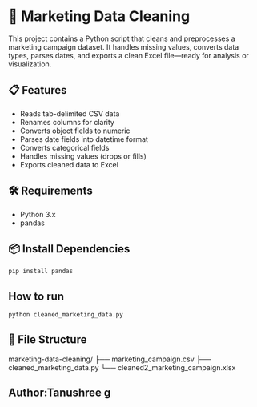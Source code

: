 # 🧼 Marketing Data Cleaning

This project contains a Python script that cleans and preprocesses a marketing campaign dataset. It handles missing values, converts data types, parses dates, and exports a clean Excel file—ready for analysis or visualization.

## 📋 Features

- Reads tab-delimited CSV data
- Renames columns for clarity
- Converts object fields to numeric
- Parses date fields into datetime format
- Converts categorical fields
- Handles missing values (drops or fills)
- Exports cleaned data to Excel

## 🛠 Requirements

- Python 3.x
- pandas

## 📦 Install Dependencies

```bash
pip install pandas
```
## How to run
``` bash
python cleaned_marketing_data.py
```

## 📁 File Structure
marketing-data-cleaning/
├── marketing_campaign.csv
├── cleaned_marketing_data.py
└── cleaned2_marketing_campaign.xlsx

## Author:Tanushree g
